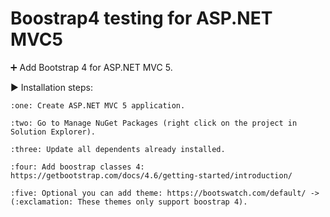# Boostrap4 testing for ASP.NET MVC5

:heavy_plus_sign: Add Bootstrap 4 for ASP.NET MVC 5. 

:arrow_forward: Installation steps:

    :one: Create ASP.NET MVC 5 application.
  
    :two: Go to Manage NuGet Packages (right click on the project in Solution Explorer).
  
    :three: Update all dependents already installed.
  
    :four: Add boostrap classes 4: https://getbootstrap.com/docs/4.6/getting-started/introduction/
  
    :five: Optional you can add theme: https://bootswatch.com/default/ -> (:exclamation: These themes only support boostrap 4).

